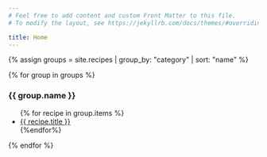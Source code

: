 ```yaml
---
# Feel free to add content and custom Front Matter to this file.
# To modify the layout, see https://jekyllrb.com/docs/themes/#overriding-theme-defaults

title: Home
---
```


{% assign groups = site.recipes | group_by: "category" | sort: "name" %}

{% for group in groups %}
<h3>{{ group.name }}</h3>
<ul>
    {% for recipe in group.items %}
    <li>
        <a href="{{ recipe.url | relative_url }}">
        {{ recipe.title }}
        </a>
    </li>
    {%endfor%}
</ul>
{% endfor %}
